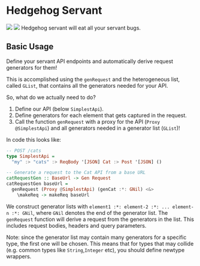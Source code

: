 Hedgehog Servant
================
![](https://github.com/felixmulder/hedgehog-servant/workflows/Haskell%20CI/badge.svg)
![](https://img.shields.io/badge/Hackage-v0.0.0.1-blue.svg)
Hedgehog servant will eat all your servant bugs.

Basic Usage
-----------
Define your servant API endpoints and automatically derive request generators
for them!

This is accomplished using the `genRequest` and the heterogeneous list, called
`GList`, that contains all the generators needed for your API.

So, what do we actually need to do?

1. Define our API (below `SimplestApi`).
2. Define generators for each element that gets captured in the request.
3. Call the function `genRequest` with a proxy for the API (`Proxy
   @SimplestApi`) and all generators needed in a generator list (`GList`)!

In code this looks like:

```haskell
-- POST /cats
type SimplestApi =
  "my" :> "cats" :> ReqBody '[JSON] Cat :> Post '[JSON] ()

-- Generate a request to the Cat API from a base URL
catRequestGen :: BaseUrl -> Gen Request
catRequestGen baseUrl =
  genRequest (Proxy @SimplestApi) (genCat :*: GNil) <&>
    \makeReq -> makeReq baseUrl
```

We construct generator lists with `element1 :*: element-2 :*: ... element-n :*: GNil`,
where `GNil` denotes the end of the generator list. The `genRequest` function
will derive a request from the generators in the list. This includes request
bodies, headers and query parameters.

Note: since the generator list may contain many generators for a specific type,
the first one will be chosen. This means that for types that may collide (e.g.
common types like `String`,`Integer` etc), you should define newtype wrappers.
